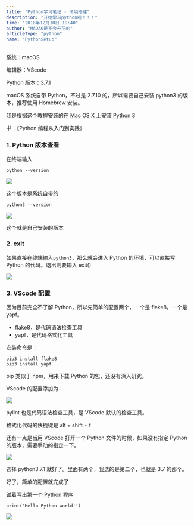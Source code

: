 ```yaml
---
title: "Python学习笔记 - 环境搭建"
description: "开始学习python啦！！！"
time: "2018年12月10日 19:40"
author: "MADAO是不会开花的"
articleType: "python"
name: "PythonSetup"
---
```


系统：macOS

编辑器：VScode

Python 版本：3.7.1

macOS 系统自带 Python，不过是 2.7.10 的，所以需要自己安装 python3 的版本，推荐使用 Homebrew 安装。

我是根据这个教程安装的[在 Mac OS X 上安装 Python 3](https://pythonguidecn.readthedocs.io/zh/latest/starting/install3/osx.html)

书：《Python 编程从入门到实践》

### 1. Python 版本查看

在终端输入

```
python --version
```

![](/articlesImages/python/setup/image.png)

这个版本是系统自带的

```
python3 --version
```

![](/articlesImages/python/setup/image1.png)

这个就是自己安装的版本

### 2. exit

如果直接在终端输入`python3`，那么就会进入 Python 的环境，可以直接写 Python 的代码。退出则要输入 exit()

![](/articlesImages/python/setup/image2.png)

### 3. VScode 配置

因为目前完全不了解 Python，所以先简单的配置两个，一个是 flake8，一个是 yapf。

- flake8，是代码语法检查工具
- yapf，是代码格式化工具

安装命令是：

```
pip3 install flake8
pip3 install yapf
```

pip 类似于 npm，用来下载 Python 的包，还没有深入研究。

VScode 的配置添加为：

![](/articlesImages/python/setup/image3.png)

pylint 也是代码语法检查工具，是 VScode 默认的检查工具。

格式化代码的快捷键是 alt + shift + f

还有一点是当用 VScode 打开一个 Python 文件的时候，如果没有指定 Python 的版本，需要手动的指定一下。

![](/articlesImages/python/setup/image4.png)

选择 python3.7.1 就好了。里面有两个，我选的是第二个，也就是 3.7 的那个。

好了，简单的配置就完成了

试着写出第一个 Python 程序

```
print('Hello Python world!')
```

![](/articlesImages/python/setup/image5.png)

